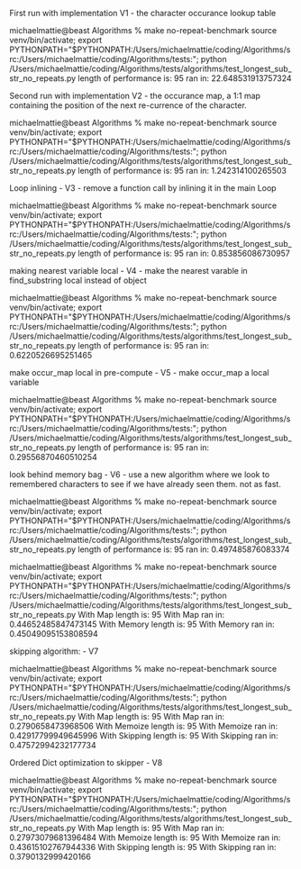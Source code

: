 First run with implementation V1 - the character occurance lookup table

michaelmattie@beast Algorithms % make no-repeat-benchmark
source venv/bin/activate; export PYTHONPATH="$PYTHONPATH:/Users/michaelmattie/coding/Algorithms/src:/Users/michaelmattie/coding/Algorithms/tests:"; python /Users/michaelmattie/coding/Algorithms/tests/algorithms/test_longest_sub_str_no_repeats.py
length of performance is: 95
 ran in: 22.648531913757324

 Second run with implementation V2 - the occurance map, a 1:1 map containing the position of the
 next re-currence of the character.

 michaelmattie@beast Algorithms % make no-repeat-benchmark
source venv/bin/activate; export PYTHONPATH="$PYTHONPATH:/Users/michaelmattie/coding/Algorithms/src:/Users/michaelmattie/coding/Algorithms/tests:"; python /Users/michaelmattie/coding/Algorithms/tests/algorithms/test_longest_sub_str_no_repeats.py
length of performance is: 95
 ran in: 1.242314100265503

 Loop inlining - V3 - remove a function call by inlining it in the main Loop

 michaelmattie@beast Algorithms % make no-repeat-benchmark
source venv/bin/activate; export PYTHONPATH="$PYTHONPATH:/Users/michaelmattie/coding/Algorithms/src:/Users/michaelmattie/coding/Algorithms/tests:"; python /Users/michaelmattie/coding/Algorithms/tests/algorithms/test_longest_sub_str_no_repeats.py
length of performance is: 95
 ran in: 0.853856086730957

 making nearest variable local - V4 - make the nearest varable in find_substring local instead of object

 michaelmattie@beast Algorithms % make no-repeat-benchmark
 source venv/bin/activate; export PYTHONPATH="$PYTHONPATH:/Users/michaelmattie/coding/Algorithms/src:/Users/michaelmattie/coding/Algorithms/tests:"; python /Users/michaelmattie/coding/Algorithms/tests/algorithms/test_longest_sub_str_no_repeats.py
 length of performance is: 95
  ran in: 0.6220526695251465

  make occur_map local in pre-compute - V5 - make occur_map a local variable

  michaelmattie@beast Algorithms % make no-repeat-benchmark
source venv/bin/activate; export PYTHONPATH="$PYTHONPATH:/Users/michaelmattie/coding/Algorithms/src:/Users/michaelmattie/coding/Algorithms/tests:"; python /Users/michaelmattie/coding/Algorithms/tests/algorithms/test_longest_sub_str_no_repeats.py
length of performance is: 95
 ran in: 0.29556870460510254

look behind memory bag - V6 - use a new algorithm where we look to remembered characters to see if we have already seen them. not as fast.

 michaelmattie@beast Algorithms % make no-repeat-benchmark
 source venv/bin/activate; export PYTHONPATH="$PYTHONPATH:/Users/michaelmattie/coding/Algorithms/src:/Users/michaelmattie/coding/Algorithms/tests:"; python /Users/michaelmattie/coding/Algorithms/tests/algorithms/test_longest_sub_str_no_repeats.py
 length of performance is: 95
  ran in: 0.497485876083374

  michaelmattie@beast Algorithms % make no-repeat-benchmark
  source venv/bin/activate; export PYTHONPATH="$PYTHONPATH:/Users/michaelmattie/coding/Algorithms/src:/Users/michaelmattie/coding/Algorithms/tests:"; python /Users/michaelmattie/coding/Algorithms/tests/algorithms/test_longest_sub_str_no_repeats.py
  With Map length is: 95
  With Map ran in: 0.44652485847473145
  With Memory length is: 95
  With Memory ran in: 0.45049095153808594

  skipping algorithm: - V7

  michaelmattie@beast Algorithms % make no-repeat-benchmark
source venv/bin/activate; export PYTHONPATH="$PYTHONPATH:/Users/michaelmattie/coding/Algorithms/src:/Users/michaelmattie/coding/Algorithms/tests:"; python /Users/michaelmattie/coding/Algorithms/tests/algorithms/test_longest_sub_str_no_repeats.py
With Map length is: 95
With Map ran in: 0.2790658473968506
With Memoize length is: 95
With Memoize ran in: 0.42917799949645996
With Skipping length is: 95
With Skipping ran in: 0.47572994232177734

Ordered Dict optimization to skipper - V8

michaelmattie@beast Algorithms % make no-repeat-benchmark
source venv/bin/activate; export PYTHONPATH="$PYTHONPATH:/Users/michaelmattie/coding/Algorithms/src:/Users/michaelmattie/coding/Algorithms/tests:"; python /Users/michaelmattie/coding/Algorithms/tests/algorithms/test_longest_sub_str_no_repeats.py
With Map length is: 95
With Map ran in: 0.27973079681396484
With Memoize length is: 95
With Memoize ran in: 0.43615102767944336
With Skipping length is: 95
With Skipping ran in: 0.3790132999420166
